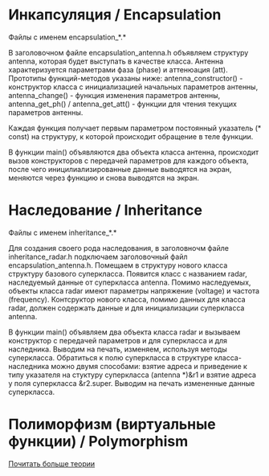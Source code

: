 # Инкапсуляция / Encapsulation
Файлы с именем encapsulation_\*.\*

В заголовочном файле encapsulation_antenna.h объявляем структуру antenna, которая будет выступать в качестве класса. Антенна характеризуется параметрами фаза (phase) и аттенюация (att). Прототипы функций-методов указаны ниже: antenna_constructor() - конструктор класса с инициализацией начальных параметров антенны, antenna_change() - функция изменения параметров антенны, antenna_get_ph() / antenna_get_att() - функции для чтения текущих параметров антенны.

Каждая функция получает первым параметром постоянный указатель (* const) на структуру, к которой происходит обращение в теле функции. 

В функции main() объявляются два объекта класса антенна, происходит вызов конструкторов с передачей параметров для каждого объекта, после чего иницилиализированные данные выводятся на экран, меняются через функцию и снова выводятся на экран.

# Наследование / Inheritance
Файлы с именем inheritance_\*.\*

Для создания своего рода наследования, в заголовночм файле inheritance_radar.h подключаем заголовочный файл encapsulation_antenna.h. Помещаем в структуру нового класса структуру базового суперкласса. Появится класс с названием radar, наследуемый данные от суперкласса antenna. Помимо наследуемых, объекты класса radar имеют параметры напряжение (voltage) и частота (frequency). Контсруктор нового класса, помимо данных для класса radar, должен содержать данные и для инициализации суперкласса antenna.

В функции main() объявляем два объекта класса radar и вызываем конструктор с передачей параметров и для суперкласса и для наследника. Выводим на печать, изменяем, используя методы суперкласса. Обратиться к полю суперкласса в структуре класса-наследника можно двумя способами: взятие адреса и приведение к типу указателя на стуктуру суперкласса (antenna *)&r1 и взятие адреса у поля суперкласса &r2.super. Выводим на печать измененные данные суперкласса.

# Полиморфизм (виртуальные функции) / Polymorphism

[Почитать больше теории](https://0x55.wordpress.com/2020/11/12/%d0%b8%d1%81%d0%bf%d0%be%d0%bb%d1%8c%d0%b7%d1%83%d0%b5%d0%bc-%d0%be%d0%b1%d1%8a%d0%b5%d0%ba%d1%82%d0%bd%d0%be-%d0%be%d1%80%d0%b8%d0%b5%d0%bd%d1%82%d0%b8%d1%80%d0%be%d0%b2%d0%b0%d0%bd%d0%bd%d0%be/)

